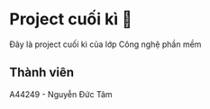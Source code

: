# Project cuối kì 👋

Đây là project cuối kì của lớp Công nghệ phần mềm

## Thành viên

A44249 - Nguyễn Đức Tâm